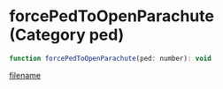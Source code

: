 # forcePedToOpenParachute (Category ped)

```js
function forcePedToOpenParachute(ped: number): void
```

[filename](forcePedToOpenParachute_m.md ':include')